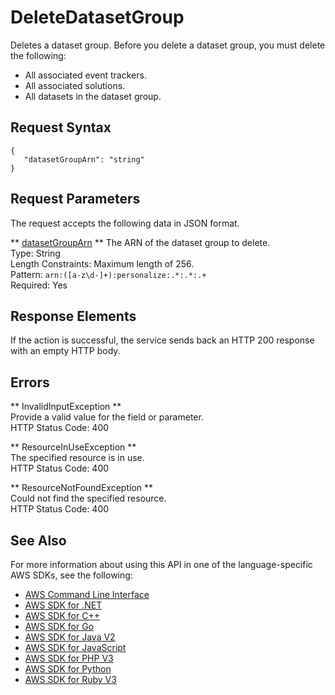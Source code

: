 # DeleteDatasetGroup<a name="API_DeleteDatasetGroup"></a>

Deletes a dataset group\. Before you delete a dataset group, you must delete the following:
+ All associated event trackers\.
+ All associated solutions\.
+ All datasets in the dataset group\.

## Request Syntax<a name="API_DeleteDatasetGroup_RequestSyntax"></a>

```
{
   "datasetGroupArn": "string"
}
```

## Request Parameters<a name="API_DeleteDatasetGroup_RequestParameters"></a>

The request accepts the following data in JSON format\.

 ** [datasetGroupArn](#API_DeleteDatasetGroup_RequestSyntax) **   <a name="personalize-DeleteDatasetGroup-request-datasetGroupArn"></a>
The ARN of the dataset group to delete\.  
Type: String  
Length Constraints: Maximum length of 256\.  
Pattern: `arn:([a-z\d-]+):personalize:.*:.*:.+`   
Required: Yes

## Response Elements<a name="API_DeleteDatasetGroup_ResponseElements"></a>

If the action is successful, the service sends back an HTTP 200 response with an empty HTTP body\.

## Errors<a name="API_DeleteDatasetGroup_Errors"></a>

 ** InvalidInputException **   
Provide a valid value for the field or parameter\.  
HTTP Status Code: 400

 ** ResourceInUseException **   
The specified resource is in use\.  
HTTP Status Code: 400

 ** ResourceNotFoundException **   
Could not find the specified resource\.  
HTTP Status Code: 400

## See Also<a name="API_DeleteDatasetGroup_SeeAlso"></a>

For more information about using this API in one of the language\-specific AWS SDKs, see the following:
+  [AWS Command Line Interface](https://docs.aws.amazon.com/goto/aws-cli/personalize-2018-05-22/DeleteDatasetGroup) 
+  [AWS SDK for \.NET](https://docs.aws.amazon.com/goto/DotNetSDKV3/personalize-2018-05-22/DeleteDatasetGroup) 
+  [AWS SDK for C\+\+](https://docs.aws.amazon.com/goto/SdkForCpp/personalize-2018-05-22/DeleteDatasetGroup) 
+  [AWS SDK for Go](https://docs.aws.amazon.com/goto/SdkForGoV1/personalize-2018-05-22/DeleteDatasetGroup) 
+  [AWS SDK for Java V2](https://docs.aws.amazon.com/goto/SdkForJavaV2/personalize-2018-05-22/DeleteDatasetGroup) 
+  [AWS SDK for JavaScript](https://docs.aws.amazon.com/goto/AWSJavaScriptSDK/personalize-2018-05-22/DeleteDatasetGroup) 
+  [AWS SDK for PHP V3](https://docs.aws.amazon.com/goto/SdkForPHPV3/personalize-2018-05-22/DeleteDatasetGroup) 
+  [AWS SDK for Python](https://docs.aws.amazon.com/goto/boto3/personalize-2018-05-22/DeleteDatasetGroup) 
+  [AWS SDK for Ruby V3](https://docs.aws.amazon.com/goto/SdkForRubyV3/personalize-2018-05-22/DeleteDatasetGroup) 